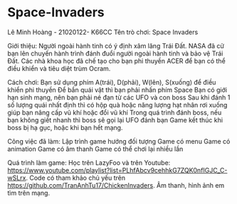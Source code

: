 # Space-Invaders
Lê Minh Hoàng - 21020122- K66CC
Tên trò chơi: Space Invaders

Giới thiệu:
  Người ngoài hành tinh có ý định xâm lăng Trái Đất. NASA đã cử bạn lên chuyến hành trình đánh đuổi người ngoài hành tinh và bảo vệ Trái Đất.
  Các nhà khoa học đã chế tạo cho bạn phi thuyền ACER để bạn có thể điều khiển và tiêu diệt trùm Ocram.
  
 Cách chơi:
  Bạn sử dụng phím A(trái), D(phải), W(lên), S(xuống) để điều khiển phi thuyền
  Để bắn quái vật thì bạn phải nhấn phím Space
  Bạn có giới hạn sinh mạng, nên bạn phải né đạn từ các UFO và con boss
  Sau khi đánh 1 số lượng quái nhất định thì có hộp quà hoặc năng lượng hạt nhân rơi xuống giúp bạn nâng cấp vũ khí hoặc đổi vũ khí
  Trong quá trình đánh boss, nếu bạn không giết nhanh thì boss sẽ gọi lại UFO đánh bạn
  Game kết thúc khi boss bị hạ gục, hoặc khi bạn hết mạng.
  
  Công việc đã làm:
    Lập trình game hướng đối tượng
    Game có menu
    Game có animation
    Game có âm thanh
    Game có thể chơi lại nhiều lần
    
   Quá trình làm game:
   Học trên LazyFoo và trên Youtube: https://www.youtube.com/playlist?list=PLhfAbcv9cehhkG7ZQK0nfIGJC_C-wSLrx.
   Code có tham khảo chủ yếu trên https://github.com/TranAnhTu17/ChickenInvaders.
   Âm thanh, hình ảnh em tìm trên mạng.
